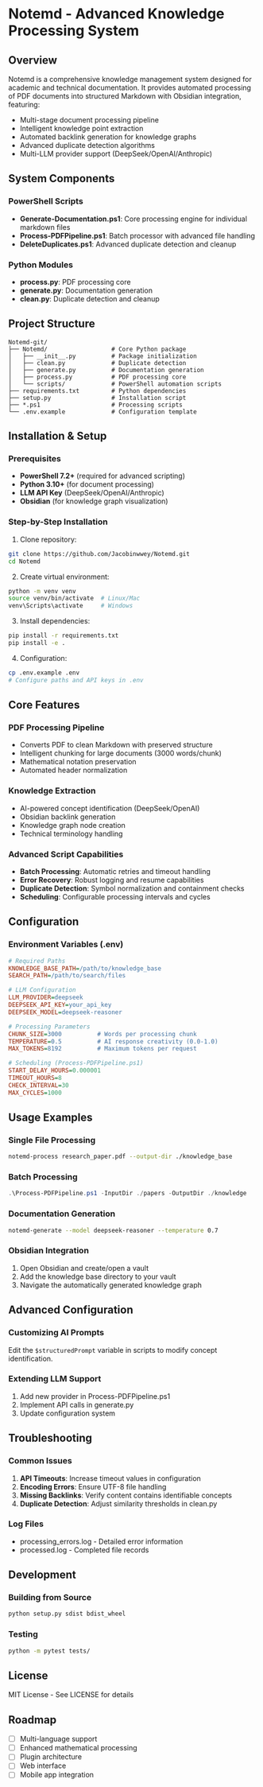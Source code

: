 # Notemd - Advanced Knowledge Processing System

## Overview
Notemd is a comprehensive knowledge management system designed for academic and technical documentation. It provides automated processing of PDF documents into structured Markdown with Obsidian integration, featuring:

- Multi-stage document processing pipeline
- Intelligent knowledge point extraction
- Automated backlink generation for knowledge graphs
- Advanced duplicate detection algorithms
- Multi-LLM provider support (DeepSeek/OpenAI/Anthropic)

## System Components

### PowerShell Scripts
- **Generate-Documentation.ps1**: Core processing engine for individual markdown files
- **Process-PDFPipeline.ps1**: Batch processor with advanced file handling
- **DeleteDuplicates.ps1**: Advanced duplicate detection and cleanup

### Python Modules
- **process.py**: PDF processing core
- **generate.py**: Documentation generation
- **clean.py**: Duplicate detection and cleanup

## Project Structure
```
Notemd-git/
├── Notemd/                  # Core Python package
│   ├── __init__.py          # Package initialization
│   ├── clean.py             # Duplicate detection
│   ├── generate.py          # Documentation generation
│   ├── process.py           # PDF processing core
│   └── scripts/             # PowerShell automation scripts
├── requirements.txt         # Python dependencies
├── setup.py                 # Installation script
├── *.ps1                    # Processing scripts
└── .env.example             # Configuration template
```

## Installation & Setup

### Prerequisites
- **PowerShell 7.2+** (required for advanced scripting)
- **Python 3.10+** (for document processing)
- **LLM API Key** (DeepSeek/OpenAI/Anthropic)
- **Obsidian** (for knowledge graph visualization)

### Step-by-Step Installation
1. Clone repository:
```bash
git clone https://github.com/Jacobinwwey/Notemd.git
cd Notemd
```

2. Create virtual environment:
```bash
python -m venv venv
source venv/bin/activate  # Linux/Mac
venv\Scripts\activate     # Windows
```

3. Install dependencies:
```bash
pip install -r requirements.txt
pip install -e .
```

4. Configuration:
```bash
cp .env.example .env
# Configure paths and API keys in .env
```

## Core Features

### PDF Processing Pipeline
- Converts PDF to clean Markdown with preserved structure
- Intelligent chunking for large documents (3000 words/chunk)
- Mathematical notation preservation
- Automated header normalization

### Knowledge Extraction
- AI-powered concept identification (DeepSeek/OpenAI)
- Obsidian backlink generation
- Knowledge graph node creation
- Technical terminology handling

### Advanced Script Capabilities
- **Batch Processing**: Automatic retries and timeout handling
- **Error Recovery**: Robust logging and resume capabilities
- **Duplicate Detection**: Symbol normalization and containment checks
- **Scheduling**: Configurable processing intervals and cycles

## Configuration

### Environment Variables (.env)
```ini
# Required Paths
KNOWLEDGE_BASE_PATH=/path/to/knowledge_base
SEARCH_PATH=/path/to/search/files

# LLM Configuration
LLM_PROVIDER=deepseek
DEEPSEEK_API_KEY=your_api_key
DEEPSEEK_MODEL=deepseek-reasoner

# Processing Parameters
CHUNK_SIZE=3000          # Words per processing chunk
TEMPERATURE=0.5          # AI response creativity (0.0-1.0)
MAX_TOKENS=8192          # Maximum tokens per request

# Scheduling (Process-PDFPipeline.ps1)
START_DELAY_HOURS=0.000001
TIMEOUT_HOURS=8
CHECK_INTERVAL=30
MAX_CYCLES=1000
```

## Usage Examples

### Single File Processing
```bash
notemd-process research_paper.pdf --output-dir ./knowledge_base
```

### Batch Processing
```powershell
.\Process-PDFPipeline.ps1 -InputDir ./papers -OutputDir ./knowledge
```

### Documentation Generation
```bash
notemd-generate --model deepseek-reasoner --temperature 0.7
```

### Obsidian Integration
1. Open Obsidian and create/open a vault
2. Add the knowledge base directory to your vault
3. Navigate the automatically generated knowledge graph

## Advanced Configuration

### Customizing AI Prompts
Edit the `$structuredPrompt` variable in scripts to modify concept identification.

### Extending LLM Support
1. Add new provider in Process-PDFPipeline.ps1
2. Implement API calls in generate.py
3. Update configuration system

## Troubleshooting

### Common Issues
1. **API Timeouts**: Increase timeout values in configuration
2. **Encoding Errors**: Ensure UTF-8 file handling
3. **Missing Backlinks**: Verify content contains identifiable concepts
4. **Duplicate Detection**: Adjust similarity thresholds in clean.py

### Log Files
- processing_errors.log - Detailed error information
- processed.log - Completed file records

## Development

### Building from Source
```bash
python setup.py sdist bdist_wheel
```

### Testing
```bash
python -m pytest tests/
```

## License
MIT License - See LICENSE for details

## Roadmap
- [ ] Multi-language support
- [ ] Enhanced mathematical processing
- [ ] Plugin architecture
- [ ] Web interface
- [ ] Mobile app integration
